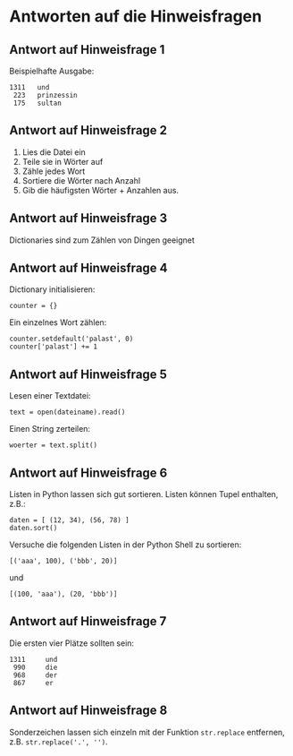 
# Antworten auf die Hinweisfragen

## Antwort auf Hinweisfrage 1

Beispielhafte Ausgabe:

    1311   und
     223   prinzessin
     175   sultan


## Antwort auf Hinweisfrage 2

1. Lies die Datei ein
2. Teile sie in Wörter auf
3. Zähle jedes Wort
4. Sortiere die Wörter nach Anzahl
5. Gib die häufigsten Wörter + Anzahlen aus.

## Antwort auf Hinweisfrage 3

Dictionaries sind zum Zählen von Dingen geeignet

## Antwort auf Hinweisfrage 4

Dictionary initialisieren:

    counter = {}


Ein einzelnes Wort zählen:

    counter.setdefault('palast', 0)
    counter['palast'] += 1
    
## Antwort auf Hinweisfrage 5

Lesen einer Textdatei:

    text = open(dateiname).read()
    
Einen String zerteilen:

    woerter = text.split()


## Antwort auf Hinweisfrage 6

Listen in Python lassen sich gut sortieren. 
Listen können Tupel enthalten, z.B.:

    daten = [ (12, 34), (56, 78) ]
    daten.sort()

Versuche die folgenden Listen in der Python Shell zu sortieren:

    [('aaa', 100), ('bbb', 20)]

und

    [(100, 'aaa'), (20, 'bbb')]


## Antwort auf Hinweisfrage 7

Die ersten vier Plätze sollten sein:

    1311     und
     990     die
     968     der
     867     er

## Antwort auf Hinweisfrage 8

Sonderzeichen lassen sich einzeln mit der Funktion `str.replace` entfernen, z.B. `str.replace('.', '')`.

